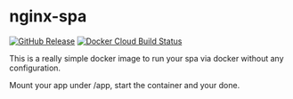 nginx-spa
===
[![GitHub Release](https://img.shields.io/github/v/tag/timo-reymann/nginx-spa.svg?label=version)](https://github.com/timo-reymann/nginx-spa/releases)
[![Docker Cloud Build Status](https://img.shields.io/docker/cloud/build/timoreymann/nginx-spa)](https://hub.docker.com/r/timoreymann/nginx-spa/builds)

This is a really simple docker image to run your spa via docker without any configuration.

Mount your app under /app, start the container and your done.
